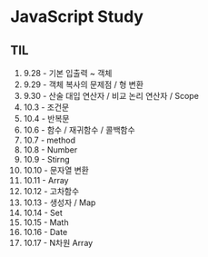 # JavaScript Study

## TIL
1. 9.28 - 기본 입출력 ~ 객체
2. 9.29 - 객체 복사의 문제점 / 형 변환
3. 9.30 - 산술 대입 연산자 / 비교 논리 연산자 / Scope
4. 10.3 - 조건문
5. 10.4 - 반복문
6. 10.6 - 함수 / 재귀함수 / 콜백함수
7. 10.7 - method
8. 10.8 - Number
9. 10.9 - Stirng
10. 10.10 - 문자열 변환
11. 10.11 - Array
12. 10.12 - 고차함수
13. 10.13 - 생성자 / Map
14. 10.14 - Set
15. 10.15 - Math
16. 10.16 - Date
17. 10.17 - N차원 Array



